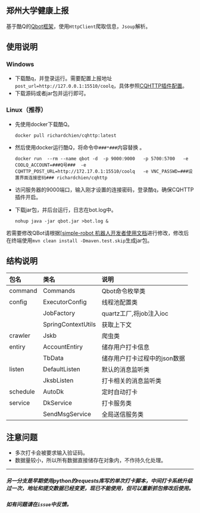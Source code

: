 ## 郑州大学健康上报
基于酷Q的[Qbot框架](https://github.com/ForteScarlet/simple-robot-core)，使用`HttpClient`爬取信息，`Jsoup`解析。
## 使用说明

### Windows

* 下载酷q，并登录运行。需要配置上报地址`post_url=http://127.0.0.1:15510/coolq`，具体参照[CQHTTP插件配置](https://cqhttp.cc/docs/4.15/#/Configuration)。
* 下载源码或者jar包并运行即可。

### Linux（推荐）

* 先使用docker下载酷Q。

  `docker pull richardchien/cqhttp:latest `

* 然后使用docker运行酷Q，将命令中`###*###`内容替换  。

  `docker run  --rm --name qbot -d  -p 9000:9000   -p 5700:5700   -e COOLQ_ACCOUNT=###Q号###  -e CQHTTP_POST_URL=http://172.17.0.1:15510/coolq   -e VNC_PASSWD=###设置界面连接密码### richardchien/cqhttp`

* 访问服务器的9000端口，输入刚才设置的连接密码，登录酷q，确保CQHTTP插件开启。

* 下载jar包，并后台运行，日志在bot.log中。

  `nohup java -jar qbot.jar >bot.log &`

若需要修改QBot请根据[[simple-robot 机器人开发者使用文档](https://www.kancloud.cn/forte-scarlet/simple-coolq-doc/1519393)进行修改，修改后   
在终端使用`mvn clean install -Dmaven.test.skip`生成jar包。
## 结构说明
包名|类名|说明
  :-|  :-|  :-
command|Commands|Qbot命令枚举类
config|ExecutorConfig|线程池配置类
| |JobFactory|quartz工厂,将job注入ioc
| |SpringContextUtils|获取上下文
crawler|Jskb|爬虫类
entiry|AccountEntiry|储存用户打卡信息
| |TbData|储存用户打卡过程中的json数据
listen|DefaultListen|默认的消息监听类
| |JksbListen|打卡相关的消息监听类
schedule|AutoDk|定时自动打卡
service|DkService|打卡服务类
| |SendMsgService|全局送信服务类

## 注意问题
* 多次打卡会被要求输入验证码。
* 数据量较小，所以所有数据直接储存在对象内，不作持久化处理。

---
##### 另一分支是早期使用python的requests库写的单次打卡脚本，中间打卡系统升级过一次，地址和提交数据已经变更，现已不能使用，但可以重新抓包修改后使用。
##### 如有问题请在`issue`中反馈。
